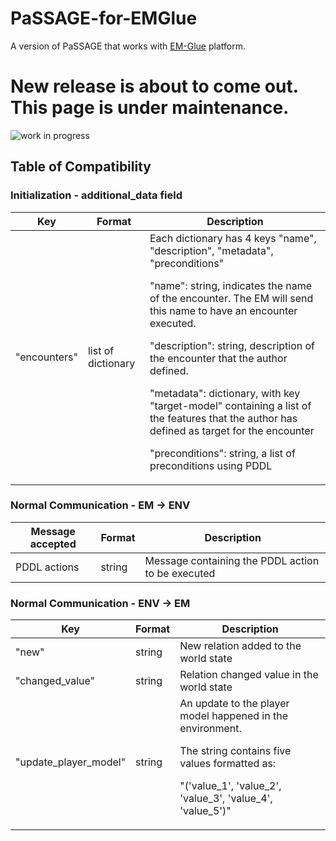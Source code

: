# PaSSAGE-for-EMGlue

A version of PaSSAGE that works with [EM-Glue](https://github.com/liogiu2/EM-Glue) platform. 
# New release is about to come out. This page is under maintenance.
![work in progress](https://icambrogiolorenzetti.edu.it/wp-content/uploads/sites/91/Work-in-progress-1024x603-1.png?x67262)

## Table of Compatibility
### Initialization - additional_data field
| Key           | Format              | Description    |
|---------------|---------------------|---------------------------|
| "encounters"  | list of dictionary  | Each dictionary has 4 keys "name", "description", "metadata", "preconditions" <p> "name": string, indicates the name of the encounter. The EM will send this name to have an encounter executed. <p>"description": string, description of the encounter that the author defined.<p>"metadata": dictionary, with key "target-model" containing a list of the features that the author has defined as target for the encounter <p>"preconditions": string, a list of preconditions using PDDL   |

### Normal Communication - EM -> ENV
| Message accepted | Format              | Description    |
|------------------|---------------------|---------------------------|
| PDDL actions     | string              | Message containing the PDDL action to be executed |

### Normal Communication - ENV -> EM
| Key                   | Format              | Description                                    |
|-----------------------|---------------------|-----------------------------------------------------------|
| "new"                 | string              | New relation added to the world state                     |
| "changed_value"       | string              | Relation changed value in the world state                 |
| "update_player_model" | string              | An update to the player model happened in the environment. <p> The string contains five values formatted as: <p> "('value_1', 'value_2', 'value_3', 'value_4', 'value_5')"|

